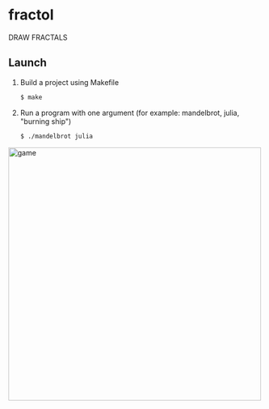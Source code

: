 # fractol

DRAW FRACTALS

## Launch

1. Build a project using Makefile

   ```sh
   $ make
   ```
2. Run a program with one argument (for example: mandelbrot, julia, "burning ship")

   ```sh
   $ ./mandelbrot julia
   ```
 
 <img src="./imgs/fractol1" width="500" alt="game">
